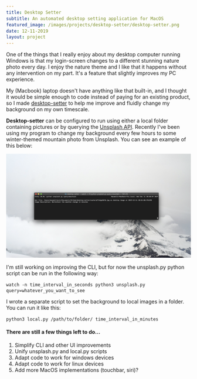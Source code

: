 ```yaml
---
title: Desktop Setter
subtitle: An automated desktop setting application for MacOS
featured_image: /images/projects/desktop-setter/desktop-setter.png
date: 12-11-2019
layout: project
---
```


One of the things that I really enjoy about my desktop computer running Windows is that my login-screen changes to a different stunning nature photo every day. I enjoy the nature theme and I like that it happens without any intervention on my part. It's a feature that slightly improves my PC experience. 

My (Macbook) laptop doesn't have anything like that built-in, and I thought it would be simple enough to code instead of paying for an existing product, so I made [desktop-setter](https://github.com/maxwellevin/desktop-setter) to help me improve and fluidly change my background on my own timescale. 

**Desktop-setter** can be configured to run using either a local folder containing pictures or by querying the [Unsplash API](https://unsplash.com/developers). Recently I've been using my program to change my background every few hours to some winter-themed mountain photo from Unsplash. You can see an example of this below:

![](/images/projects/desktop-setter/desktop-setter.png)

I'm still working on improving the CLI, but for now the unsplash.py python script can be run in the following way:

```
watch -n time_interval_in_seconds python3 unsplash.py query=whatever_you_want_to_see
```

I wrote a separate script to set the background to local images in a folder. You can run it like this:

```
python3 local.py /path/to/folder/ time_interval_in_minutes
```

#### There are still a few things left to do...
1. Simplify CLI and other UI improvements
2. Unify unsplash.py and local.py scripts
3. Adapt code to work for windows devices
4. Adapt code to work for linux devices
5. Add more MacOS implementations (touchbar, siri)?